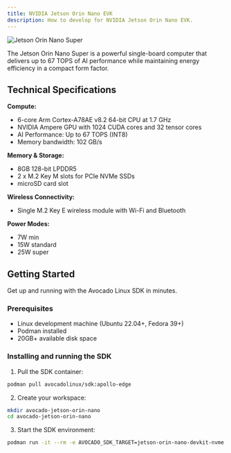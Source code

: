 ```yaml
---
title: NVIDIA Jetson Orin Nano EVK
description: How to develop for NVIDIA Jetson Orin Nano EVK.
---
```


![Jetson Orin Nano Super](/img/hardware/nvidia/orin-nano.jpg)

The Jetson Orin Nano Super is a powerful single-board computer that delivers up to 67 TOPS of AI performance while maintaining energy efficiency in a compact form factor.

## Technical Specifications

**Compute:**
- 6-core Arm Cortex-A78AE v8.2 64-bit CPU at 1.7 GHz
- NVIDIA Ampere GPU with 1024 CUDA cores and 32 tensor cores
- AI Performance: Up to 67 TOPS (INT8)
- Memory bandwidth: 102 GB/s

**Memory & Storage:**
- 8GB 128-bit LPDDR5
- 2 x M.2 Key M slots for PCIe NVMe SSDs
- microSD card slot

**Wireless Connectivity:**
- Single M.2 Key E wireless module with Wi-Fi and Bluetooth

**Power Modes:**
- 7W min
- 15W standard
- 25W super

## Getting Started

Get up and running with the Avocado Linux SDK in minutes.

### Prerequisites

- Linux development machine (Ubuntu 22.04+, Fedora 39+)
- Podman installed
- 20GB+ available disk space

### Installing and running the SDK

1. Pull the SDK container:

```bash
podman pull avocadolinux/sdk:apollo-edge
```

2. Create your workspace:

```bash
mkdir avocado-jetson-orin-nano
cd avocado-jetson-orin-nano
```

3. Start the SDK environment:

```bash
podman run -it --rm -e AVOCADO_SDK_TARGET=jetson-orin-nano-devkit-nvme -v $(pwd):/opt:z --entrypoint entrypoint.sh avocadolinux/sdk:apollo-edge /bin/bash
```